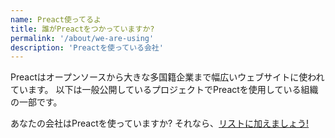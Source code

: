 ```yaml
---
name: Preact使ってるよ
title: 誰がPreactをつかっていますか?
permalink: '/about/we-are-using'
description: 'Preactを使っている会社'
---
```


Preactはオープンソースから大きな多国籍企業まで幅広いウェブサイトに使われています。
以下は一般公開しているプロジェクトでPreactを使用している組織の一部です。

あなたの会社はPreactを使っていますか? それなら、[リストに加えましょう!](https://github.com/preactjs/preact-www/blob/master/src/components/we-are-using/index.js)

<div class="breaker">
  <we-are-using></we-are-using>
</div>
